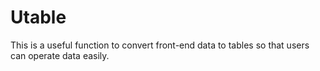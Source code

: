 # Utable
This is a useful function to convert front-end data to tables so that users can operate data easily. 
